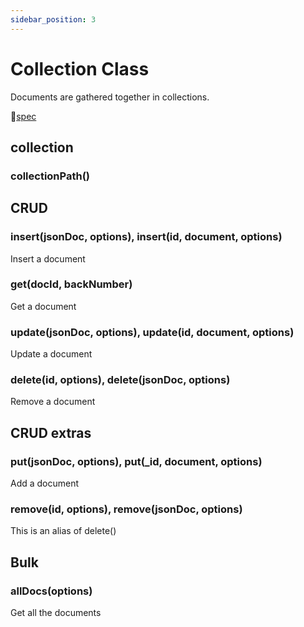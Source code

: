 ```yaml
---
sidebar_position: 3
---
```


# Collection Class

Documents are gathered together in collections.

🧰[spec](https://github.com/sosuisen/git-documentdb/blob/doc-v1.0/docs-api/git-documentdb.gitdocumentdb.md)


## collection

### collectionPath()


## CRUD

### insert(jsonDoc, options), insert(id, document, options)
Insert a document

### get(docId, backNumber) 
Get a document

### update(jsonDoc, options), update(id, document, options)
Update a document

### delete(id, options), delete(jsonDoc, options)
Remove a document


## CRUD extras 

### put(jsonDoc, options), put(_id, document, options)

Add a document

### remove(id, options), remove(jsonDoc, options)

This is an alias of delete()


## Bulk

### allDocs(options)
Get all the documents


